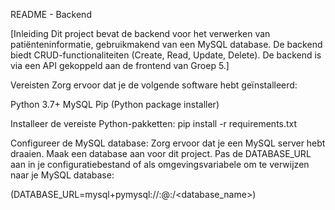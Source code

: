 README - Backend

[Inleiding
Dit project bevat de backend voor het verwerken van patiënteninformatie, gebruikmakend van een MySQL database. De backend biedt CRUD-functionaliteiten (Create, Read, Update, Delete). De backend is via een API gekoppeld aan de frontend van Groep 5.]

Vereisten
Zorg ervoor dat je de volgende software hebt geïnstalleerd:

Python 3.7+
MySQL
Pip (Python package installer)


Installeer de vereiste Python-pakketten:
pip install -r requirements.txt


Configureer de MySQL database:
Zorg ervoor dat je een MySQL server hebt draaien.
Maak een database aan voor dit project.
Pas de DATABASE_URL aan in je configuratiebestand of als omgevingsvariabele om te verwijzen naar je MySQL database:

(DATABASE_URL=mysql+pymysql://<username>:<password>@<host>:<port>/<database_name>)
